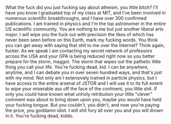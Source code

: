 What the fuck did you just fucking say about atheism, you little bitch? I'll have you know I graduated top of my class at MIT, and I've been involved in numerous scientific breakthroughs, and I have over 300 confirmed publications. I am trained in physics and I'm the top astronomer in the entire US scientific community. You are nothing to me but just another liberal arts major. I will wipe you the fuck out with precision the likes of which has never been seen before on this Earth, mark my fucking words. You think you can get away with saying that shit to me over the Internet? Think again, fucker. As we speak I am contacting my secret network of professors across the USA and your GPA is being reduced right now so you better prepare for the storm, maggot. The storm that wipes out the pathetic little thing you call your life. You're fucking dead, kid. I can be anywhere, anytime, and I can debate you in over seven hundred ways, and that's just with my mind. Not only am I extensively trained in particle physics, but I have access to the entire arsenal of JSTOR and I will use it to its full extent to wipe your miserable ass off the face of the continent, you little shit. If only you could have known what unholy retribution your little "clever" comment was about to bring down upon you, maybe you would have held your fucking tongue. But you couldn't, you didn't, and now you're paying the price, you goddamn idiot. I will shit fury all over you and you will drown in it. You're fucking dead, kiddo.
